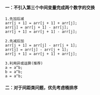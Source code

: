 #### 一：不引入第三个中间变量完成两个数字的交换
```
1.先加后减
arr[j + 1] = arr[j + 1] + arr[j];
arr[j] = arr[j + 1] - arr[j];
arr[j + 1] = arr[j + 1] - arr[j];

2.先减后加
arr[j + 1] = arr[j] - arr[j + 1];
arr[j] = arr[j] - arr[j + 1];
arr[j + 1] = arr[j + 1] + arr[j];

3.利用异或运算(推荐)
a = a^b;
b = a^b;
a = a^b;
```
#### 二：对于间距类问题，优先考虑桶排序
